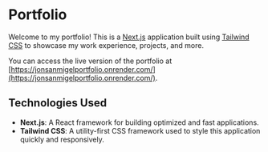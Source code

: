 # Portfolio

Welcome to my portfolio! This is a [Next.js](https://nextjs.org) application built using [Tailwind CSS](https://tailwindcss.com) to showcase my work experience, projects, and more.

You can access the live version of the portfolio at [https://jonsanmigelportfolio.onrender.com/](https://jonsanmigelportfolio.onrender.com/).

## Technologies Used

- **Next.js**: A React framework for building optimized and fast applications.
- **Tailwind CSS**: A utility-first CSS framework used to style this application quickly and responsively.

